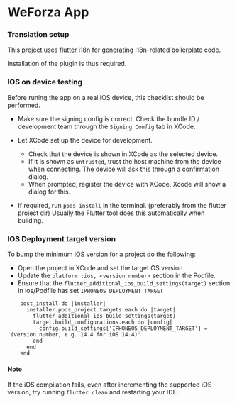# WeForza App

### Translation setup

This project uses [flutter i18n](https://plugins.jetbrains.com/plugin/10128-flutter-i18n) for generating i18n-related boilerplate code.

Installation of the plugin is thus required.

### IOS on device testing

Before runing the app on a real IOS device, this checklist should be performed.

- Make sure the signing config is correct.
  Check the bundle ID / development team through the `Signing Config` tab in XCode.

- Let XCode set up the device for development.
  * Check that the device is shown in XCode as the selected device.
  * If it is shown as `untrusted`, trust the host machine from the device when connecting.
    The device will ask this through a confirmation dialog.
  * When prompted, register the device with XCode. Xcode will show a dialog for this.

- If required, run `pods install` in the terminal. (preferably from the flutter project dir)
  Usually the Flutter tool does this automatically when building.

### IOS Deployment target version

To bump the minimum iOS version for a project do the following:

- Open the project in XCode and set the target OS version
- Update the `platform :ios, <version number>` section in the Podfile.
- Ensure that the `flutter_additional_ios_build_settings(target)` section in ios/Podfile has set `IPHONEOS_DEPLOYMENT_TARGET`
```
    post_install do |installer|
      installer.pods_project.targets.each do |target|
        flutter_additional_ios_build_settings(target)
        target.build_configurations.each do |config|
          config.build_settings['IPHONEOS_DEPLOYMENT_TARGET'] = '(version number, e.g. 14.4 for iOS 14.4)'
        end
      end
    end
```

#### Note

If the iOS compilation fails, even after incrementing the supported iOS version, try running `flutter clean` and restarting your IDE.
